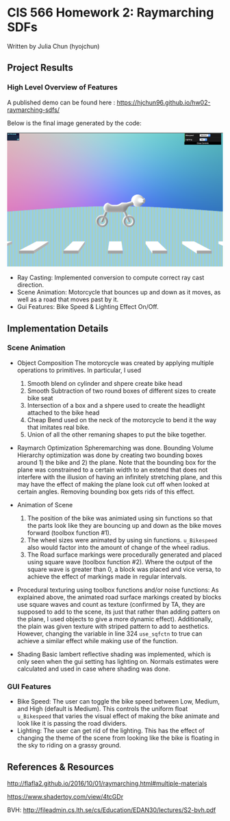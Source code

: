 CIS 566 Homework 2: Raymarching SDFs
=====================================

Written by Julia Chun (hyojchun)

Project Results
----------------
### High Level Overview of Features

A published demo can be found here : https://hjchun96.github.io/hw02-raymarching-sdfs/
   
Below is the final image generated by the code:

![](Images/example.png)

* Ray Casting: Implemented conversion to compute correct ray cast direction.
* Scene Animation: Motorcycle that bounces up and down as it moves, as well as a road that moves past by it.
* Gui Features: Bike Speed & Lighting Effect On/Off.

Implementation Details
----------------------
### Scene Animation

* Object Composition
	The motorcycle was created by applying multiple operations to primitives. In particular, I used
	1. Smooth blend on cylinder and shpere create bike head
	2. Smooth Subtraction of two round boxes of different sizes to create bike seat
	3. Intersection of a box and a shpere used to create the headlight attached to the bike head
	4. Cheap Bend used on the neck of the motorcycle to bend it the way that imitates real bike.
	4. Union of all the other remaning shapes to put the bike together.

* Raymarch Optimization 
	Spheremarching was done. Bounding Volume Hierarchy optimization was done by creating two bounding boxes
	around 1) the bike and 2) the plane. Note that the bounding box for the plane was constrained to a certain 
	width to an extend that does not interfere with the illusion of having an infinitely stretching plane, and this may 
	have the effect of making the plane look cut off when looked at certain angles. Removing bounding box gets rids of this effect.

* Animation of Scene
  1. The position of the bike was animiated using sin functions so that the parts look like they are bouncing up and down as the bike 	 moves forward (toolbox function #1).
  2. The wheel sizes were animated by using sin functions. `u_Bikespeed` also would factor into the 
  	 amount of change of the wheel radius.
	3. The Road surface markings were procedurally generated and placed using square wave (toolbox function #2).
		 Where the output of the square wave is greater than 0, a block was placed and vice versa,
	   to achieve the effect of markings made in regular intervals. 

* Procedural texturing using toolbox functions and/or noise functions:
	As explained above, the animated road surface markings created by blocks use square waves and count as texture (confirmed by TA, they are supposed to add to the scene, its just that rather than adding patters on the plane, I used objects to give a more dynamic effect). Additionally, the plain was given texture with striped pattern to add to aesthetics. However, changing the variable 
	in line 324 `use_sqfctn` to true can achieve a similar effect while making use of the function.

* Shading
	Basic lambert reflective shading was implemented, which is only seen when the gui setting has lighting on.
	Normals estimates were calculated and used in case where shading was done.

### GUI Features
* Bike Speed: The user can toggle the bike speed between Low, Medium, and High (default is Medium). This controls
							the uniform float  `u_Bikespeed` that varies the visual effect of making the bike animate and look like it is passing the road dividers.
* Lighting: The user can get rid of the lighting. This has the effect of changing the theme of the scene from 
							looking like the bike is floating in the sky to riding on a grassy ground.

References & Resources
----------------------
http://flafla2.github.io/2016/10/01/raymarching.html#multiple-materials

https://www.shadertoy.com/view/4tcGDr

BVH: http://fileadmin.cs.lth.se/cs/Education/EDAN30/lectures/S2-bvh.pdf
